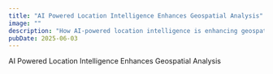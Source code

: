 ```yaml
---
title: "AI Powered Location Intelligence Enhances Geospatial Analysis"
image: ""
description: "How AI-powered location intelligence is enhancing geospatial analysis capabilities"
pubDate: 2025-06-03
---
```


AI Powered Location Intelligence Enhances Geospatial Analysis